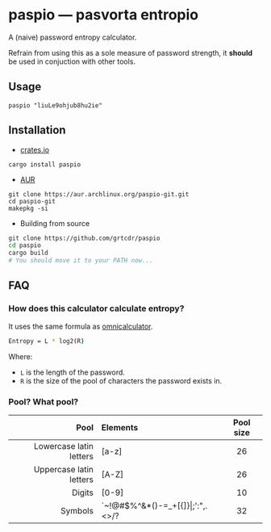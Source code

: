 # paspio — pasvorta entropio

A (naive) password entropy calculator. 

Refrain from using this as a sole measure of password strength, it **should** be
used in conjuction with other tools.

## Usage

```
paspio "liuLe9ohjub8hu2ie"
```

## Installation

- [crates.io](https://crates.io/crates/paspio)

```
cargo install paspio
```

- [AUR](https://aur.archlinux.org/packages/paspio-git/)

```
git clone https://aur.archlinux.org/paspio-git.git
cd paspio-git
makepkg -si
```

- Building from source

```bash
git clone https://github.com/grtcdr/paspio
cd paspio
cargo build
# You should move it to your PATH now...
```

## FAQ

### How does this calculator calculate entropy?

It uses the same formula as
[omnicalculator](https://www.omnicalculator.com/other/password-entropy).

```bash
Entropy = L * log2(R)
```

Where:
- `L` is the length of the password.
- `R` is the size of the pool of characters the password exists in.

### Pool? What pool?

| Pool                    | Elements | Pool size |
| -----:                  | :------  | :-------: |
| Lowercase latin letters | [a-z]    |    26     |
| Uppercase latin letters | [A-Z]    |    26     |
| Digits                  | [0-9]    |    10     |    
| Symbols                 | \`~!@#$%^&*()-=_+[{]}\|;':",.<>/? | 32 |

